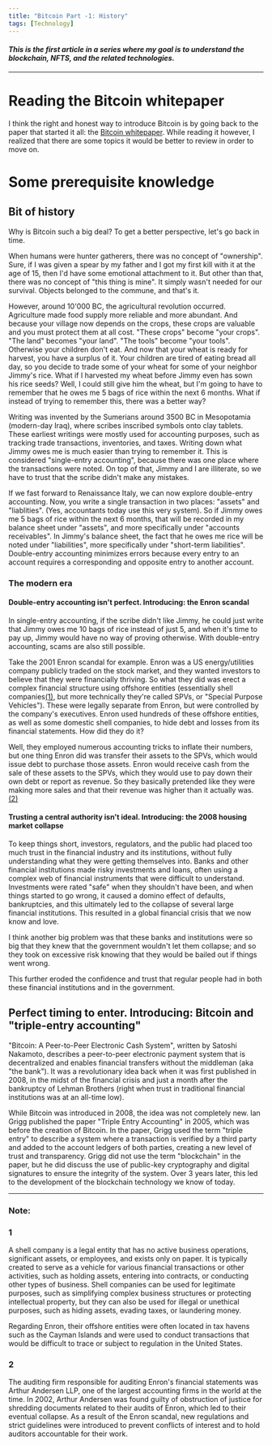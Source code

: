 ```yaml
---
title: "Bitcoin Part -1: History"
tags: [Technology]
---
```


#### _This is the first article in a series where my goal is to understand the blockchain, NFTS, and the related technologies._

----------------------------

# Reading the Bitcoin whitepaper

I think the right and honest way to introduce Bitcoin is by going back to the paper that started it all: the [Bitcoin whitepaper](https://bitcoin.org/bitcoin.pdf). While reading it however, I realized that there are some topics it would be better to review in order to move on.

# Some prerequisite knowledge

## Bit of history

Why is Bitcoin such a big deal? To get a better perspective, let's go back in time. 

When humans were hunter gatherers, there was no concept of "ownership". Sure, if I was given a spear by my father and I got my first kill with it at the age of 15, then I'd have some emotional attachment to it. But other than that, there was no concept of "this thing is mine". It simply wasn't needed for our survival. Objects belonged to the commune, and that's it.

However, around 10'000 BC, the agricultural revolution occurred. Agriculture made food supply more reliable and more abundant. And because your village now depends on the crops, these crops are valuable and you must protect them at all cost. "These crops" become "your crops". "The land" becomes "your land". "The tools" become "your tools". Otherwise your children don't eat. And now that your wheat is ready for harvest, you have a surplus of it. Your children are tired of eating bread all day, so you decide to trade some of your wheat for some of your neighbor Jimmy's rice. What if I harvested my wheat before Jimmy even has sown his rice seeds? Well, I could still give him the wheat, but I'm going to have to remember that he owes me 5 bags of rice within the next 6 months. What if instead of trying to remember this, there was a better way?

Writing was invented by the Sumerians around 3500 BC in Mesopotamia (modern-day Iraq), where scribes inscribed symbols onto clay tablets. These earliest writings were mostly used for accounting purposes, such as tracking trade transactions, inventories, and taxes. Writing down what Jimmy owes me is much easier than trying to remember it. This is considered "single-entry accounting", because there was one place where the transactions were noted. On top of that, Jimmy and I are illiterate, so we have to trust that the scribe didn't make any mistakes. 

If we fast forward to Renaissance Italy, we can now explore double-entry accounting. Now, you write a single transaction in two places: "assets" and "liablities". (Yes, accountants today use this very system). So if Jimmy owes me 5 bags of rice within the next 6 months, that will be recorded in my balance sheet under "assets", and more specifically under "accounts receivables". In Jimmy's balance sheet, the fact that he owes me rice will be noted under "liabilities", more specifically under "short-term liabilities". Double-entry accounting minimizes errors because every entry to an account requires a corresponding and opposite entry to another account.

### The modern era

#### Double-entry accounting isn't perfect. Introducing: the Enron scandal  

In single-entry accounting, if the scribe didn't like Jimmy, he could just write that Jimmy owes me 10 bags of rice instead of just 5, and when it's time to pay up, Jimmy would have no way of proving otherwise. With double-entry accounting, scams are also still possible. 

Take the 2001 Enron scandal for example. Enron was a US energy/utilities company publicly traded on the stock market, and they wanted investors to believe that they were financially thriving. So what they did was erect a complex financial structure using offshore entities (essentially shell companies[(1)](#1), but more technically they're called SPVs, or "Special Purpose Vehicles"). These were legally separate from Enron, but were controlled by the company's executives. Enron used hundreds of these offshore entities, as well as some domestic shell companies, to hide debt and losses from its financial statements. How did they do it?

Well, they employed numerous accounting tricks to inflate their numbers, but one thing Enron did was transfer their assets to the SPVs, which would issue debt to purchase those assets. Enron would receive cash from the sale of these assets to the SPVs, which they would use to pay down their own debt or report as revenue. So they basically pretended like they were making more sales and that their revenue was higher than it actually was. [(2)](2)

#### Trusting a central authority isn't ideal. Introducing: the 2008 housing market collapse

To keep things short, investors, regulators, and the public had placed too much trust in the financial industry and its institutions, without fully understanding what they were getting themselves into. Banks and other financial institutions made risky investments and loans, often using a complex web of financial instruments that were difficult to understand. Investments were rated "safe" when they shouldn't have been, and when things started to go wrong, it caused a domino effect of defaults, bankruptcies, and this ultimately led to the collapse of several large financial institutions. This resulted in a global financial crisis that we now know and love.

I think another big problem was that these banks and institutions were so big that they knew that the government wouldn't let them collapse; and so they took on excessive risk knowing that they would be bailed out if things went wrong.

This further eroded the confidence and trust that regular people had in both these financial institutions and in the government.

## Perfect timing to enter. Introducing: Bitcoin and "triple-entry accounting"

"Bitcoin: A Peer-to-Peer Electronic Cash System", written by Satoshi Nakamoto, describes a peer-to-peer electronic payment system that is decentralized and enables financial transfers without the middleman (aka "the bank"). It was a revolutionary idea back when it was first published in 2008, in the midst of the financial crisis and just a month after the bankruptcy of Lehman Brothers (right when trust in traditional financial institutions was at an all-time low).

While Bitcoin was introduced in 2008, the idea was not completely new. Ian Grigg published the paper "Triple Entry Accounting" in 2005, which was before the creation of Bitcoin. In the paper, Grigg used the term "triple entry" to describe a system where a transaction is verified by a third party and added to the account ledgers of both parties, creating a new level of trust and transparency. Grigg did not use the term "blockchain" in the paper, but he did discuss the use of public-key cryptography and digital signatures to ensure the integrity of the system. Over 3 years later, this led to the development of the blockchain technology we know of today.

---

### Note:

### 1
A shell company is a legal entity that has no active business operations, significant assets, or employees, and exists only on paper. It is typically created to serve as a vehicle for various financial transactions or other activities, such as holding assets, entering into contracts, or conducting other types of business. Shell companies can be used for legitimate purposes, such as simplifying complex business structures or protecting intellectual property, but they can also be used for illegal or unethical purposes, such as hiding assets, evading taxes, or laundering money.

Regarding Enron, their offshore entities were often located in tax havens such as the Cayman Islands and were used to conduct transactions that would be difficult to trace or subject to regulation in the United States. 

### 2
The auditing firm responsible for auditing Enron's financial statements was Arthur Andersen LLP, one of the largest accounting firms in the world at the time. In 2002, Arthur Andersen was found guilty of obstruction of justice for shredding documents related to their audits of Enron, which led to their eventual collapse. As a result of the Enron scandal, new regulations and strict guidelines were introduced to prevent conflicts of interest and to hold auditors accountable for their work.